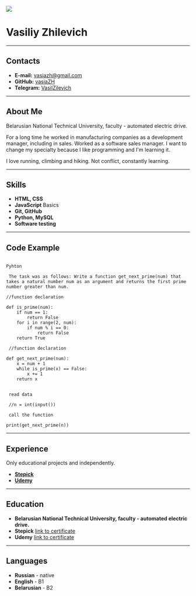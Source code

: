 ![](https://avatars.githubusercontent.com/u/47690251?s=400&u=a18aca9819132c4e3d9d5e9b9e6998e0ff74168a&v=4)
# Vasiliy Zhilevich
---
## Contacts
* **E-mail:** vasiazh@gmail.com
* **GitHub:** [vasiaZH](https://github.com/vasiaZH)
* **Telegram:** [VasilZilevich](https://t.me/VasilZilevich)


---
## About Me 
Belarusian National Technical University, faculty - automated electric drive.
  
For a long time he worked in manufacturing companies as a development manager, including in sales. Worked as a software sales manager. I want to change my specialty because I like programming and I'm learning it.
      
I love running, climbing and hiking. Not conflict, constantly learning.

---
## Skills
* **HTML, CSS**
* **JavaScript** Basics
* **Git, GitHub**
* **Python, MySQL**  
* **Software testing**
---
## Code Example

```

Pyhton
 
 The task was as follows: Write a function get_next_prime(num) that takes a natural number num as an argument and returns the first prime number greater than num.
 
//function declaration

def is_prime(num):
    if num == 1:
        return False
    for i in range(2, num):
        if num % i == 0:
            return False
    return True

 //function declaration

def get_next_prime(num):
    x = num + 1
    while is_prime(x) == False:
        x += 1
    return x


 read data

 //n = int(input())

 call the function
 
print(get_next_prime(n))

```
---
## Experience
 Only educational projects and independently.
 * **[Stepick](https://stepik.org)**
 * **[Udemy](https://www.udemy.com)**

 ---
## Education
* **Belarusian National Technical University, faculty - automated electric drive.**
* **Stepick**
[link to certificate](https://drive.google.com/file/d/1MEvs2lj3tICcFgV6LxYWFKGoZbAL-bFs/view?usp=share_link)
* **Udemy**
[link to certificate](https://drive.google.com/file/d/1iT9sMy6fiTzbognwptiRd0BDMYbNrYYh/view?usp=share_link)
---
## Languages
* **Russian** - native
* **English** - B1
* **Belarusian** - B2